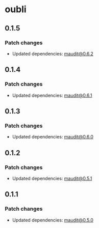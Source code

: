 # oubli

## 0.1.5

### Patch changes

- Updated dependencies: maudit@0.6.2


## 0.1.4

### Patch changes

- Updated dependencies: maudit@0.6.1


## 0.1.3

### Patch changes

- Updated dependencies: maudit@0.6.0


## 0.1.2

### Patch changes

- Updated dependencies: maudit@0.5.1


## 0.1.1

### Patch changes

- Updated dependencies: maudit@0.5.0

